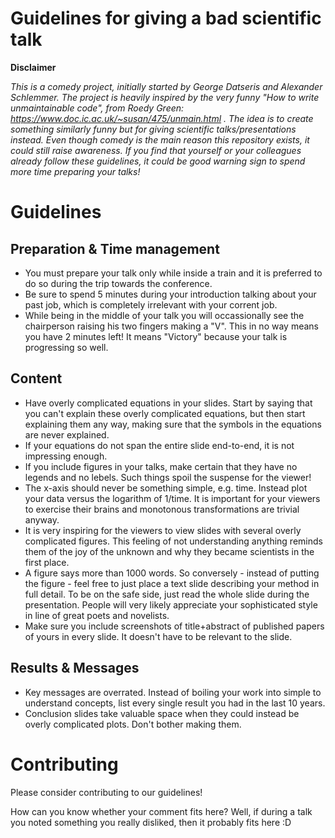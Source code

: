 # Guidelines for giving a bad scientific talk

**Disclaimer**

*This is a comedy project, initially started by George Datseris and Alexander Schlemmer. The project is heavily inspired by the very funny "How to write unmaintainable code", from Roedy Green: https://www.doc.ic.ac.uk/~susan/475/unmain.html . The idea is to create something similarly funny but for giving scientific talks/presentations instead. Even though comedy is the main reason this repository exists, it could still raise awareness. If you find that yourself or your colleagues already follow these guidelines, it could be good warning sign to spend more time preparing your talks!*

# Guidelines

## Preparation & Time management
* You must prepare your talk only while inside a train and it is preferred to do so during the trip towards the conference.
* Be sure to spend 5 minutes during your introduction talking about your past job, which is completely irrelevant with your corrent job.
* While being in the middle of your talk you will occassionally see the chairperson raising his two fingers making a "V". This in no way means you have 2 minutes left! It means "Victory" because your talk is progressing so well.

## Content
* Have overly complicated equations in your slides. Start by saying that you can't explain these overly complicated equations, but then start explaining them any way, making sure that the symbols in the equations are never explained.
* If your equations do not span the entire slide end-to-end, it is not impressing enough.
* If you include figures in your talks, make certain that they have no legends and no lebels. Such things spoil the suspense for the viewer!
* The x-axis should never be something simple, e.g. time. Instead plot your data versus the logarithm of 1/time. It is important for your viewers to exercise their brains and monotonous transformations are trivial anyway.
* It is very inspiring for the viewers to view slides with several overly complicated figures. This feeling of not understanding anything reminds them of the joy of the unknown and why they became scientists in the first place.
* A figure says more than 1000 words. So conversely - instead of putting the figure - feel free to just place a text slide describing your method in full detail. To be on the safe side, just read the whole slide during the presentation. People will very likely appreciate your sophisticated style in line of great poets and novelists.
* Make sure you include screenshots of title+abstract of published papers of yours in every slide. It doesn't have to be relevant to the slide.

## Results & Messages
* Key messages are overrated. Instead of boiling your work into simple to understand concepts, list every single result you had in the last 10 years.
* Conclusion slides take valuable space when they could instead be overly complicated plots. Don't bother making them.

# Contributing
Please consider contributing to our guidelines!

How can you know whether your comment fits here? Well, if during a talk you noted something you really disliked, then it probably fits here :D 
